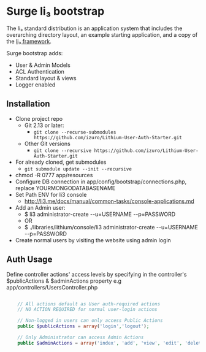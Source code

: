 # Surge li₃ bootstrap

The li₃ standard distribution is an application system that includes the
overarching directory layout, an example starting application, and a copy of the
[li₃ framework](https://github.com/UnionOfRAD/lithium).

Surge bootstrap adds:
- User & Admin Models
- ACL Authentication
- Standard layout & views
- Logger enabled

## Installation

- Clone project repo
	- Git 2.13 or later:
		- `git clone --recurse-submodules https://github.com/izuro/Lithium-User-Auth-Starter.git`
	- Other Git versions
		- `git clone --recursive https://github.com/izuro/Lithium-User-Auth-Starter.git`
- For already cloned, get submodules
	- `git submodule update --init --recursive`
- chmod -R 0777 app/resources
- Configure DB connection in app/config/bootstrap/connections.php, replace YOURMONGODATABASENAME
- Set Path ENV for li3 console
	- http://li3.me/docs/manual/common-tasks/console-applications.md
- Add an Admin user:
	- $ li3 administrator-create --u=USERNAME --p=PASSWORD 
	- OR
	- $ ./libraries/lithium/console/li3 administrator-create --u=USERNAME --p=PASSWORD
- Create normal users by visiting the website using admin login

## Auth Usage

Define controller actions' access levels by specifying in the controller's $publicActions & $adminActions property
e.g app/controllers/UsersController.php
```php

    // All actions default as User auth-required actions
    // NO ACTION REQUIRED for normal user-login actions

	// Non-logged in users can only access Public Actions
    public $publicActions = array('login','logout');

	// Only Administrator can access Admin Actions
    public $adminActions = array('index', 'add', 'view', 'edit', 'delete');


```
